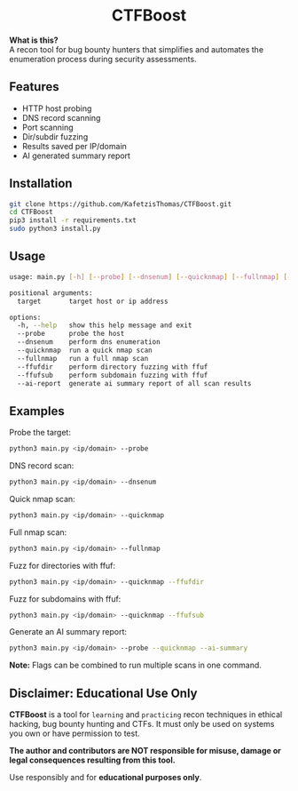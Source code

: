 <h1 align="center">CTFBoost</h1>

**What is this?**  
A recon tool for bug bounty hunters that simplifies and automates the enumeration process during security assessments.

## Features

* HTTP host probing
* DNS record scanning
* Port scanning
* Dir/subdir fuzzing
* Results saved per IP/domain
* AI generated summary report 

## Installation

```bash
git clone https://github.com/KafetzisThomas/CTFBoost.git
cd CTFBoost
pip3 install -r requirements.txt
sudo python3 install.py
```

## Usage

```bash
usage: main.py [-h] [--probe] [--dnsenum] [--quicknmap] [--fullnmap] [--ffufdir] [--ffufsub] [--ai-report] target

positional arguments:
  target       target host or ip address

options:
  -h, --help   show this help message and exit
  --probe      probe the host
  --dnsenum    perform dns enumeration
  --quicknmap  run a quick nmap scan
  --fullnmap   run a full nmap scan
  --ffufdir    perform directory fuzzing with ffuf
  --ffufsub    perform subdomain fuzzing with ffuf
  --ai-report  generate ai summary report of all scan results
```

## Examples

Probe the target:
```bash
python3 main.py <ip/domain> --probe
```

DNS record scan:
```bash
python3 main.py <ip/domain> --dnsenum
```

Quick nmap scan:
```bash
python3 main.py <ip/domain> --quicknmap
```

Full nmap scan:
```bash
python3 main.py <ip/domain> --fullnmap
```

Fuzz for directories with ffuf:
```bash
python3 main.py <ip/domain> --quicknmap --ffufdir
```

Fuzz for subdomains with ffuf:
```bash
python3 main.py <ip/domain> --quicknmap --ffufsub
```

Generate an AI summary report:
```bash
python3 main.py <ip/domain> --probe --quicknmap --ai-summary
```

**Note:** Flags can be combined to run multiple scans in one command.

## Disclaimer: Educational Use Only

**CTFBoost** is a tool for `learning` and `practicing` recon techniques in ethical hacking, bug bounty hunting and CTFs. It must only be used on systems you own or have permission to test.

**The author and contributors are NOT responsible for misuse, damage or legal consequences resulting from this tool.**

Use responsibly and for **educational purposes only**.
